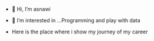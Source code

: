 - 👋 Hi, I’m asnawi
- 👀 I’m interested in ...Programming and play with data

- Here is the place where i show my journey of my career
